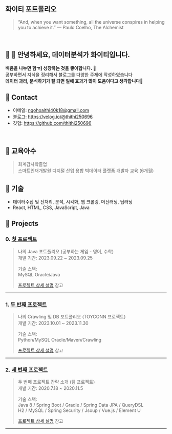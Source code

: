 ## 화이티 포트폴리오
>“And, when you want something, all the universe conspires in helping you to achieve it.”
― Paulo Coelho, The Alchemist
</br>

## :pushpin: 👧 안녕하세요, 데이터분석가 화이티입니다.</br>
<strong>배움을 나누면 함ㄲ] 성장하는 것을 좋아합니다. 🥰</strong></br>
공부하면서 지식을 정리해서 블로그를 다양한 주제에 작성하였습니다</br>
<strong>데이터 과리, 분석하기가 잘 돠면 일에 효과가 많이 도움이다고 생각합니다💫</strong></br>

## :pushpin: Contact
- 이메일: ngohoaithi40k18@gmail.com
- 블로그: https://velog.io/@thithi250696
- 깃헙: https://github.com/thithi250696
</br>

## :pushpin: 교육아수
> 회계감사학졸업 </br>
> 스마트인재개발원 디지털 산업 용합 빅데이터 플랫폼 개발자 교육 (6개월)

## :pushpin: 기술
- 데이터수집 및 전처리, 분석, 시각화, 웹 크롤링, 머신러닝, 딥러닝
- React, HTML, CSS, JavaScript, Java


## :pushpin: Projects
### 0. [첫 프로젝트](https://github.com/thithi250696/1stProject/blob/main/README.md)
>나의 Java 포트폴리오 (공부하는 게임 - 영어, 수학)<br>
>개발 기간: 2023.09.22 ~ 2023.09.25  
>  
>기술 스택:  
> MySQL Oracle/Java
>  
>[프로젝트 상세 설명](https://github.com/thithi250696/1stProject/blob/main/README.md) 참고

---
### 1. [두 반째 프로젝트](https://github.com/thithi250696/2ndProject/blob/main/README.md)
>나의 Crawling 및 DB 포트폴리오 (TOYCONN 프로젝트)  
>개발 기간: 2023.10.01 ~ 2023.11.30  
>  
>기술 스택:  
> Python/MySQL Oracle/Maven/Crawling
>  
>[프로젝트 상세 설명](https://github.com/thithi250696/2ndProject/blob/main/README.md) 참고

---

### 2. [세 번째 프로젝트](https://github.com/thithi250696/thi/blob/main/README.md)
>두 번째 프로젝트 간략 소개  (팀 프로젝트)  
>개발 기간: 2020.7.18 ~ 2020.11.5  
>  
>기술 스택:  
>Java 8 / Spring Boot / Gradle / Spring Data JPA / QueryDSL  
>H2 / MySQL / Spring Security / Jsoup / Vue.js / Element U  
>  
>[프로젝트 상세 설명](https://github.com/thithi250696/thi/blob/main/README.md) 참고

---


